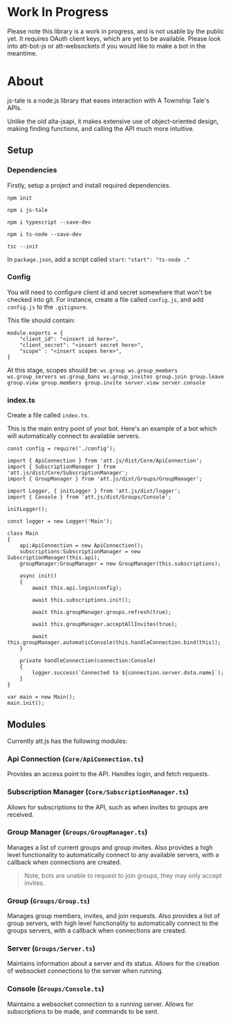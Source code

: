 # Work In Progress
Please note this library is a work in progress, and is not usable by the public yet. It requires OAuth client keys, which are yet to be available. Please look into att-bot-js or att-websockets if you would like to make a bot in the meantime.

# About
js-tale is a node.js library that eases interaction with A Township Tale's APIs. 

Unlike the old alta-jsapi, it makes extensive use of object-oriented design, making finding functions, and calling the API much more intuitive.

## Setup

### Dependencies
Firstly, setup a project and install required dependencies.

`npm init`

`npm i js-tale`

`npm i typescript --save-dev`

`npm i ts-node --save-dev`

`tsc --init`

In `package.json`, add a script called `start`:
`"start": "ts-node ."`

### Config
You will need to configure client id and secret somewhere that won't be checked into git.
For instance, create a file called `config.js`, and add `config.js` to the `.gitignore`.

This file should contain:
```
module.exports = {
    "client_id": "<insert id here>",
    "client_secret": "<insert secret here>",
    "scope" : "<insert scopes here>",
}
```

At this stage, scopes should be:
`ws.group ws.group_members ws.group_servers ws.group_bans ws.group_invites group.join group.leave group.view group.members group.invite server.view server.console`

### index.ts
Create a file called `index.ts`.

This is the main entry point of your bot.
Here's an example of a bot which will automatically connect to available servers.

```
const config = require('./config');

import { ApiConnection } from 'att.js/dist/Core/ApiConnection';
import { SubscriptionManager } from 'att.js/dist/Core/SubscriptionManager';
import { GroupManager } from 'att.js/dist/Groups/GroupManager';

import Logger, { initLogger } from 'att.js/dist/logger';
import { Console } from 'att.js/dist/Groups/Console';

initLogger();

const logger = new Logger('Main');

class Main
{
    api:ApiConnection = new ApiConnection();
    subscriptions:SubscriptionManager = new SubscriptionManager(this.api);
    groupManager:GroupManager = new GroupManager(this.subscriptions);

    async init()
    {
        await this.api.login(config);
        
        await this.subscriptions.init();

        await this.groupManager.groups.refresh(true);

        await this.groupManager.acceptAllInvites(true);

        await this.groupManager.automaticConsole(this.handleConnection.bind(this));
    }

    private handleConnection(connection:Console)
    {
        logger.success(`Connected to ${connection.server.data.name}`);
    }
}

var main = new Main();
main.init();
```

## Modules
Currently att.js has the following modules:

### Api Connection (`Core/ApiConnection.ts`)
Provides an access point to the API. Handles login, and fetch requests.

### Subscription Manager (`Core/SubscriptionManager.ts`)
Allows for subscriptions to the API, such as when invites to groups are received.

### Group Manager (`Groups/GroupManager.ts`)
Manages a list of current groups and group invites.
Also provides a high level functionality to automatically connect to any available servers, with a callback when connections are created.

> Note, bots are unable to request to join groups, they may only accept invites.

### Group (`Groups/Group.ts`)
Manages group members, invites, and join requests.
Also provides a list of group servers, with high level functionality to automatically connect to the groups servers, with a callback when connections are created.

### Server (`Groups/Server.ts`)
Maintains information about a server and its status.
Allows for the creation of websocket connections to the server when running.

### Console (`Groups/Console.ts`)
Maintains a websocket connection to a running server.
Allows for subscriptions to be made, and commands to be sent.
